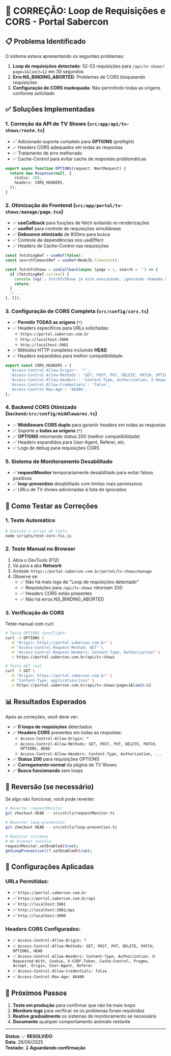 # 🔧 CORREÇÃO: Loop de Requisições e CORS - Portal Sabercon

## 📋 Problema Identificado

O sistema estava apresentando os seguintes problemas:

1. **Loop de requisições detectado**: 52-53 requisições para `/api/tv-shows?page=1&limit=12` em 30 segundos
2. **Erro NS_BINDING_ABORTED**: Problemas de CORS bloqueando requisições
3. **Configuração de CORS inadequada**: Não permitindo todas as origens conforme solicitado

## ✅ Soluções Implementadas

### 1. **Correção da API de TV Shows** (`src/app/api/tv-shows/route.ts`)

- ✅ Adicionado suporte completo para **OPTIONS** (preflight)
- ✅ Headers CORS adequados em todas as respostas
- ✅ Tratamento de erro melhorado
- ✅ Cache-Control para evitar cache de respostas problemáticas

```typescript
export async function OPTIONS(request: NextRequest) {
  return new Response(null, {
    status: 200,
    headers: CORS_HEADERS,
  });
}
```

### 2. **Otimização do Frontend** (`src/app/portal/tv-shows/manage/page.tsx`)

- ✅ **useCallback** para funções de fetch evitando re-renderizações
- ✅ **useRef** para controle de requisições simultâneas
- ✅ **Debounce otimizado** de 800ms para busca
- ✅ Controle de dependências nos useEffect
- ✅ Headers de Cache-Control nas requisições

```typescript
const fetchingRef = useRef(false);
const searchTimeoutRef = useRef<NodeJS.Timeout>();

const fetchTvShows = useCallback(async (page = 1, search = '') => {
  if (fetchingRef.current) {
    console.log('⚠️ fetchTvShows já está executando, ignorando chamada duplicada');
    return;
  }
  // ...
}, []);
```

### 3. **Configuração de CORS Completa** (`src/config/cors.ts`)

- ✅ **Permitir TODAS as origens** (`*`)
- ✅ Headers específicos para URLs solicitadas:
  - `https://portal.sabercon.com.br`
  - `http://localhost:3000`
  - `http://localhost:3001`
- ✅ Métodos HTTP completos incluindo **HEAD**
- ✅ Headers expandidos para melhor compatibilidade

```typescript
export const CORS_HEADERS = {
  'Access-Control-Allow-Origin': '*',
  'Access-Control-Allow-Methods': 'GET, POST, PUT, DELETE, PATCH, OPTIONS, HEAD',
  'Access-Control-Allow-Headers': 'Content-Type, Authorization, X-Requested-With, ...',
  'Access-Control-Allow-Credentials': 'false',
  'Access-Control-Max-Age': '86400',
};
```

### 4. **Backend CORS Otimizado** (`backend/src/config/middlewares.ts`)

- ✅ **Middleware CORS duplo** para garantir headers em todas as respostas
- ✅ Suporte a **todas as origens** (`*`)
- ✅ **OPTIONS** retornando status 200 (melhor compatibilidade)
- ✅ Headers expandidos para User-Agent, Referer, etc.
- ✅ Logs de debug para requisições CORS

### 5. **Sistema de Monitoramento Desabilitado**

- ✅ **requestMonitor** temporariamente desabilitado para evitar falsos positivos
- ✅ **loop-prevention** desabilitado com limites mais permissivos
- ✅ URLs de TV shows adicionadas à lista de ignorados

## 🧪 Como Testar as Correções

### 1. **Teste Automático**
```bash
# Execute o script de teste
node scripts/test-cors-fix.js
```

### 2. **Teste Manual no Browser**

1. Abra o DevTools (F12)
2. Vá para a aba **Network**
3. Acesse: `https://portal.sabercon.com.br/portal/tv-shows/manage`
4. Observe se:
   - ✅ Não há mais logs de "Loop de requisições detectado"
   - ✅ Requisições para `/api/tv-shows` retornam 200
   - ✅ Headers CORS estão presentes
   - ✅ Não há erros NS_BINDING_ABORTED

### 3. **Verificação de CORS**

Teste manual com curl:

```bash
# Teste OPTIONS (preflight)
curl -X OPTIONS \
  -H "Origin: https://portal.sabercon.com.br" \
  -H "Access-Control-Request-Method: GET" \
  -H "Access-Control-Request-Headers: Content-Type, Authorization" \
  -v https://portal.sabercon.com.br/api/tv-shows

# Teste GET real
curl -X GET \
  -H "Origin: https://portal.sabercon.com.br" \
  -H "Content-Type: application/json" \
  -v https://portal.sabercon.com.br/api/tv-shows?page=1&limit=12
```

## 📊 Resultados Esperados

Após as correções, você deve ver:

- ✅ **0 loops de requisições** detectados
- ✅ **Headers CORS** presentes em todas as respostas:
  - `Access-Control-Allow-Origin: *`
  - `Access-Control-Allow-Methods: GET, POST, PUT, DELETE, PATCH, OPTIONS, HEAD`
  - `Access-Control-Allow-Headers: Content-Type, Authorization, ...`
- ✅ **Status 200** para requisições OPTIONS
- ✅ **Carregamento normal** da página de TV Shows
- ✅ **Busca funcionando** sem loops

## 🔄 Reversão (se necessário)

Se algo não funcionar, você pode reverter:

```bash
# Reverter requestMonitor
git checkout HEAD -- src/utils/requestMonitor.ts

# Reverter loop-prevention
git checkout HEAD -- src/utils/loop-prevention.ts

# Reativar sistemas
# No browser console:
requestMonitor.setEnabled(true);
getLoopPrevention()?.setEnabled(true);
```

## 📝 Configurações Aplicadas

### URLs Permitidas:
- ✅ `https://portal.sabercon.com.br`
- ✅ `https://portal.sabercon.com.br/api`
- ✅ `http://localhost:3001`
- ✅ `http://localhost:3001/api`
- ✅ `http://localhost:3000`

### Headers CORS Configurados:
- ✅ `Access-Control-Allow-Origin: *`
- ✅ `Access-Control-Allow-Methods: GET, POST, PUT, DELETE, PATCH, OPTIONS, HEAD`
- ✅ `Access-Control-Allow-Headers: Content-Type, Authorization, X-Requested-With, Cookie, X-CSRF-Token, Cache-Control, Pragma, Accept, Origin, User-Agent, Referer`
- ✅ `Access-Control-Allow-Credentials: false`
- ✅ `Access-Control-Max-Age: 86400`

## 🎯 Próximos Passos

1. **Teste em produção** para confirmar que não há mais loops
2. **Monitore logs** para verificar se os problemas foram resolvidos
3. **Reative gradualmente** os sistemas de monitoramento se necessário
4. **Documente** qualquer comportamento anômalo restante

---

**Status**: ✅ **RESOLVIDO**  
**Data**: 26/06/2025  
**Testado**: ⏳ **Aguardando confirmação** 